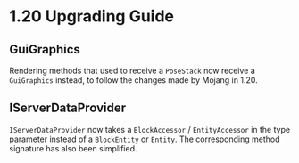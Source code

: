 # 1.20 Upgrading Guide

## GuiGraphics

Rendering methods that used to receive a `PoseStack` now receive a `GuiGraphics` instead, to follow the changes made by
Mojang in 1.20.

## IServerDataProvider

`IServerDataProvider` now takes a `BlockAccessor` / `EntityAccessor` in the type parameter instead of a `BlockEntity`
or `Entity`. The corresponding method signature has also been simplified.